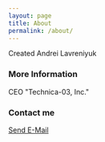 ```yaml
---
layout: page
title: About
permalink: /about/
---
```


Created Andrei Lavreniyuk

### More Information

CEO "Technica-03, Inc."

### Contact me

[Send E-Mail](mailto:andy.lavr@gmail.com)
